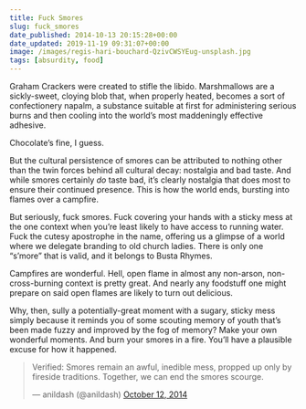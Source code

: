 ```yaml
---
title: Fuck Smores
slug: fuck_smores
date_published: 2014-10-13 20:15:28+00:00
date_updated: 2019-11-19 09:31:07+00:00
image: /images/regis-hari-bouchard-QzivCWSYEug-unsplash.jpg
tags: [absurdity, food]
---
```

Graham Crackers were created to stifle the libido. Marshmallows are a sickly-sweet, cloying blob that, when properly heated, becomes a sort of confectionery napalm, a substance suitable at first for administering serious burns and then cooling into the world’s most maddeningly effective adhesive.

Chocolate’s fine, I guess.

But the cultural persistence of smores can be attributed to nothing other than the twin forces behind all cultural decay: nostalgia and bad taste. And while smores certainly *do* taste bad, it’s clearly nostalgia that does most to ensure their continued presence. This is how the world ends, bursting into flames over a campfire.

But seriously, fuck smores. Fuck covering your hands with a sticky mess at the one context when you’re least likely to have access to running water. Fuck the cutesy apostrophe in the name, offering us a glimpse of a world where we delegate branding to old church ladies. There is only one “s’more” that is valid, and it belongs to Busta Rhymes.

Campfires are wonderful. Hell, open flame in almost any non-arson, non-cross-burning context is pretty great. And nearly any foodstuff one might prepare on said open flames are likely to turn out delicious.

Why, then, sully a potentially-great moment with a sugary, sticky mess simply because it reminds you of some scouting memory of youth that’s been made fuzzy and improved by the fog of memory? Make your own wonderful moments. And burn your smores in a fire. You’ll have a plausible excuse for how it happened.

<blockquote class="twitter-tweet" data-dnt="true" data-theme="dark"><p lang="en" dir="ltr">Verified: Smores remain an awful, inedible mess, propped up only by fireside traditions. Together, we can end the smores scourge.</p>&mdash; anildash (@anildash) <a href="https://twitter.com/anildash/status/521441394700091393?ref_src=twsrc%5Etfw">October 12, 2014</a></blockquote> <script async src="https://platform.twitter.com/widgets.js" charset="utf-8"></script>

